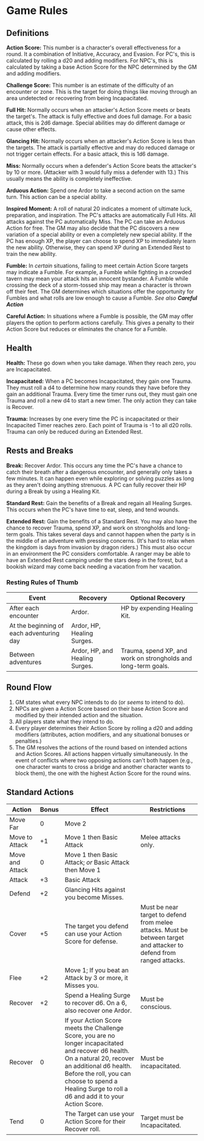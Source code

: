 # Game Rules

## Definitions
**Action Score:** This number is a character's overall effectiveness for a round. It a combination of Initiative, Accuracy, and Evasion. For PC's, this is calculated by rolling a d20 and adding modifiers. For NPC's, this is calculated by taking a base Action Score for the NPC determined by the GM and adding modifiers.

**Challenge Score:** This number is an estimate of the difficulty of an encounter or zone. This is the target for doing things like moving through an area undetected or recovering from being Incapacitated.

**Full Hit:** Normally occurs when an attacker's Action Score meets or beats the target's. The attack is fully effective and does full damage. For a basic attack, this is 2d6 damage. Special abilities may do different damage or cause other effects.

**Glancing Hit:** Normally occurs when an attacker's Action Score is less than the targets. The attack is partially effective and may do reduced damage or not trigger certain effects. For a basic attack, this is 1d6 damage.

**Miss:** Normally occurs when a defender's Action Score beats the attacker's by 10 or more. (Attacker with 3 would fully miss a defender with 13.) This usually means the ability is completely ineffective.

**Arduous Action:** Spend one Ardor to take a second action on the same turn. This action can be a special ability.

**Inspired Moment:** A roll of natural 20 indicates a moment of ultimate luck, preparation, and inspiration. The PC's attacks are automatically Full Hits. All attacks against the PC automatically Miss. The PC can take an Arduous Action for free. The GM may also decide that the PC discovers a new variation of a special ability or even a completely new special ability. If the PC has enough XP, the player can choose to spend XP to immediately learn the new ability. Otherwise, they can spend XP during an Extended Rest to train the new ability.

**Fumble:** In *certain* situations, failing to meet certain Action Score targets may indicate a Fumble. For example, a Fumble while fighting in a crowded tavern may mean your attack hits an innocent bystander. A Fumble while crossing the deck of a storm-tossed ship may mean a character is thrown off their feet. The GM determines which situations offer the opportunity for Fumbles and what rolls are low enough to cause a Fumble. *See also **Careful Action***

**Careful Action:** In situations where a Fumble is possible, the GM may offer players the option to perform actions carefully. This gives a penalty to their Action Score but reduces or eliminates the chance for a Fumble.

## Health

**Health:** These go down when you take damage. When they reach zero, you are Incapacitated.

**Incapacitated:** When a PC becomes Incapacitated, they gain one Trauma. They must roll a d4 to determine how many rounds they have before they gain an additional Trauma. Every time the timer runs out, they must gain one Trauma and roll a new d4 to start a new timer. The only action they can take is Recover.

**Trauma:** Increases by one every time the PC is incapacitated or their Incapacited Timer reaches zero. Each point of Trauma is -1 to all d20 rolls. Trauma can only be reduced during an Extended Rest.

## Rests and Breaks

**Break:** Recover Ardor. This occurs any time the PC's have a chance to catch their breath after a dangerous encounter, and generally only takes a few minutes. It can happen even while exploring or solving puzzles as long as they aren't doing anything strenuous. A PC can fully recover their HP during a Break by using a Healing Kit.

**Standard Rest:** Gain the benefits of a Break and regain all Healing Surges. This occurs when the PC's have time to eat, sleep, and tend wounds.

**Extended Rest:** Gain the benefits of a Standard Rest. You may also have the chance to recover Trauma, spend XP, and work on strongholds and long-term goals. This takes several days and cannot happen when the party is in the middle of an adventure with pressing concerns. (It's hard to relax when the kingdom is days from invasion by dragon riders.) This must also occur in an environment the PC considers comfortable. A ranger may be able to have an Extended Rest camping under the stars deep in the forest, but a bookish wizard may come back needing a vacation from her vacation.

### Resting Rules of Thumb

| Event | Recovery | Optional Recovery |
|--|--|--|
| After each encounter | Ardor. | HP by expending Healing Kit. |
| At the beginning of each adventuring day | Ardor, HP, Healing Surges. | |
| Between adventures | Ardor, HP, and Healing Surges. | Trauma, spend XP, and work on strongholds and long-term goals. |

## Round Flow
1. GM states what every NPC intends to do (or *seems* to intend to do).
2. NPCs are given a Action Score based on their base Action Score and modified by their intended action and the situation.
3. All players state what they intend to do.
4. Every player determines their Action Score by rolling a d20 and adding modifiers (attributes, action modifiers, and any situational bonuses or penalties.)
5. The GM resolves the actions of the round based on intended actions and Action Scores. All actions happen virtually simultaneously. In the event of conflicts where two opposing actions can't both happen (e.g., one character wants to cross a bridge and another character wants to block them), the one with the highest Action Score for the round wins.

## Standard Actions

| Action | Bonus | Effect | Restrictions |
|--|--|--|--|
| Move Far | 0 | Move 2 |
| Move to Attack | +1 | Move 1 then Basic Attack | Melee attacks only. |
| Move and Attack | 0 | Move 1 then Basic Attack; *or* Basic Attack then Move 1 |
| Attack | +3 | Basic Attack |
| Defend | +2 | Glancing Hits against you become Misses. |
| Cover | +5 | The target you defend can use your Action Score for defense. | Must be near target to defend from melee attacks. Must be between target and attacker to defend from ranged attacks. |
| Flee | +2 | Move 1; If you beat an Attack by 3 or more, it Misses you. |
| Recover | +2 | Spend a Healing Surge to recover d6. On a 6, also recover one Ardor. | Must be conscious.
| Recover | 0 | If your Action Score meets the Challenge Score, you are no longer incapacitated and recover d6 health. On a natural 20, recover an additional d6 health. Before the roll, you can choose to spend a Healing Surge to roll a d6 and add it to your Action Score. | Must be incapacitated.
| Tend | 0 | The Target can use your Action Score for their Recover roll. | Target must be Incapacitated.
